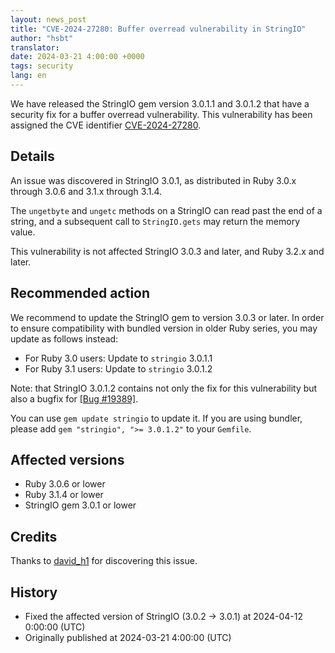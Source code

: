 ```yaml
---
layout: news_post
title: "CVE-2024-27280: Buffer overread vulnerability in StringIO"
author: "hsbt"
translator:
date: 2024-03-21 4:00:00 +0000
tags: security
lang: en
---
```


We have released the StringIO gem version 3.0.1.1 and 3.0.1.2 that have a security fix for a buffer overread vulnerability.
This vulnerability has been assigned the CVE identifier [CVE-2024-27280](https://www.cve.org/CVERecord?id=CVE-2024-27280).

## Details

An issue was discovered in StringIO 3.0.1, as distributed in Ruby 3.0.x through 3.0.6 and 3.1.x through 3.1.4.

The `ungetbyte` and `ungetc` methods on a StringIO can read past the end of a string, and a subsequent call to `StringIO.gets` may return the memory value.

This vulnerability is not affected StringIO 3.0.3 and later, and Ruby 3.2.x and later.

## Recommended action

We recommend to update the StringIO gem to version 3.0.3 or later. In order to ensure compatibility with bundled version in older Ruby series, you may update as follows instead:

* For Ruby 3.0 users: Update to `stringio` 3.0.1.1
* For Ruby 3.1 users: Update to `stringio` 3.0.1.2

Note: that StringIO 3.0.1.2 contains not only the fix for this vulnerability but also a bugfix for [[Bug #19389]](https://github.com/ruby/ruby/commit/1d24a931c458c93463da1d5885f33edef3677cc2).

You can use `gem update stringio` to update it. If you are using bundler, please add `gem "stringio", ">= 3.0.1.2"` to your `Gemfile`.

## Affected versions

* Ruby 3.0.6 or lower
* Ruby 3.1.4 or lower
* StringIO gem 3.0.1 or lower

## Credits

Thanks to [david_h1](https://hackerone.com/david_h1?type=user) for discovering this issue.

## History

* Fixed the affected version of StringIO (3.0.2 -> 3.0.1) at 2024-04-12 0:00:00 (UTC)
* Originally published at 2024-03-21 4:00:00 (UTC)
